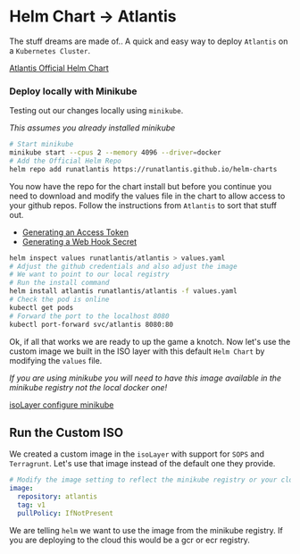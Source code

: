 # Helm Chart -> Atlantis
The stuff dreams are made of.. 
A quick and easy way to deploy `Atlantis` on a `Kubernetes Cluster`. 

[Atlantis Official Helm Chart](https://www.runatlantis.io/docs/deployment.html#deployment-2)

### Deploy locally with Minikube
Testing out our changes locally using `minikube`.

*This assumes you already installed minikube*

```sh
# Start minikube
minikube start --cpus 2 --memory 4096 --driver=docker 
# Add the Official Helm Repo
helm repo add runatlantis https://runatlantis.github.io/helm-charts
```

You now have the repo for the chart install but before you continue you need to download and modify the values file in the chart to allow access to your github repos. Follow the instructions from `Atlantis` to sort that stuff out.
* [Generating an Access Token](https://www.runatlantis.io/docs/access-credentials.html#generating-an-access-token)
* [Generating a Web Hook Secret](https://www.runatlantis.io/docs/webhook-secrets.html#generating-a-webhook-secret)


```sh
helm inspect values runatlantis/atlantis > values.yaml
# Adjust the github credentials and also adjust the image
# We want to point to our local registry
# Run the install command
helm install atlantis runatlantis/atlantis -f values.yaml
# Check the pod is online
kubectl get pods
# Forward the port to the localhost 8080
kubectl port-forward svc/atlantis 8080:80
```

Ok, if all that works we are ready to up the game a knotch.
Now let's use the custom image we built in the ISO layer with this default `Helm Chart` by modifying the `values` file.

*If you are using minikube you will need to have this image available in the minikube registry not the local docker one!*

[isoLayer configure minikube]()

## Run the Custom ISO
We created a custom image in the `isoLayer` with support for `SOPS` and `Terragrunt`. Let's use that image instead of the default one they provide.

```yaml
# Modify the image setting to reflect the minikube registry or your cloud providers
image:
  repository: atlantis
  tag: v1
  pullPolicy: IfNotPresent
```

We are telling `helm` we want to use the image from the minikube registry. If you are deploying to the cloud this would be a gcr or ecr registry.
